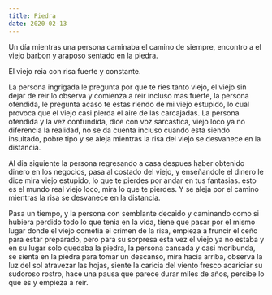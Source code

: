 ```yaml
---
title: Piedra
date: 2020-02-13
---
```


Un día mientras una persona caminaba el camino de siempre,
encontro a el viejo barbon y araposo sentado en la piedra.

El viejo reia con risa fuerte y constante.

La persona ingrigada le pregunta por que te ries tanto viejo,
el viejo sin dejar de reir lo observa y comienza a reir incluso
mas fuerte, la persona ofendida, le pregunta acaso te estas
riendo de mi viejo estupido, lo cual provoca que el viejo
casi pierda el aire de las carcajadas. La persona ofendida y
la vez confundida, dice con voz sarcastica, viejo loco
ya no diferencia la realidad, no se da cuenta incluso cuando
esta siendo insultado, pobre tipo y se aleja mientras la
risa del viejo se desvanece en la distancia.

Al dia siguiente la persona regresando a casa despues haber obtenido
dinero en los negocios, pasa al costado del viejo, y
enseñandole el dinero le dice mira viejo estupido,
lo que te pierdes por andar en tus fantasias.
esto es el mundo real viejo loco, mira lo que te pierdes.
Y se aleja por el camino mientras la risa se
desvanece en la distancia.

Pasa un tiempo, y la persona con semblante decaido
y caminando como si hubiera perdido todo lo que tenia
en la vida, tiene que pasar por el mismo lugar donde
el viejo cometia el crimen de la risa, empieza a fruncir el ceño
para estar preparado, pero para su sorpresa
esta vez el viejo ya no estaba y en su lugar solo quedaba la piedra,
la persona cansada y casi moribunda, se sienta en la piedra
para tomar un descanso, mira hacia arriba, observa la luz del
sol atravezar las hojas, siente la caricia del viento fresco
acariciar su sudoroso rostro, hace una pausa que parece durar
miles de años, percibe lo que es y empieza a reir.
